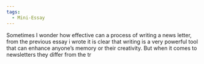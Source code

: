 ```yaml
---
tags:
  - Mini-Essay
---
```

Sometimes I wonder how effective can a process of writing a news letter, from the previous essay i wrote it is clear that writing is a very powerful tool that can enhance anyone’s memory or their creativity. But when it comes to newsletters they differ from the tr